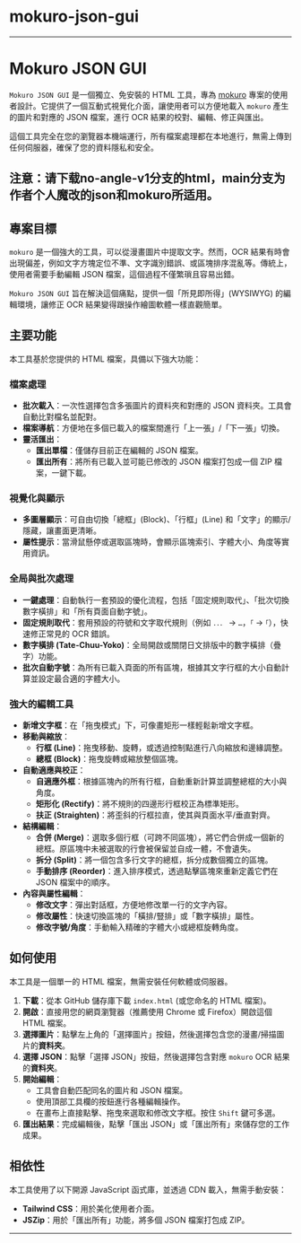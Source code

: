 # mokuro-json-gui
-----

# Mokuro JSON GUI

`Mokuro JSON GUI` 是一個獨立、免安裝的 HTML 工具，專為 [mokuro](https://github.com/kha-white/mokuro) 專案的使用者設計。它提供了一個互動式視覺化介面，讓使用者可以方便地載入 `mokuro` 產生的圖片和對應的 JSON 檔案，進行 OCR 結果的校對、編輯、修正與匯出。

這個工具完全在您的瀏覽器本機端運行，所有檔案處理都在本地進行，無需上傳到任何伺服器，確保了您的資料隱私和安全。

  
## 注意：请下载no-angle-v1分支的html，main分支为作者个人魔改的json和mokuro所适用。

## 專案目標

`mokuro` 是一個強大的工具，可以從漫畫圖片中提取文字。然而，OCR 結果有時會出現偏差，例如文字方塊定位不準、文字識別錯誤、或區塊排序混亂等。傳統上，使用者需要手動編輯 JSON 檔案，這個過程不僅繁瑣且容易出錯。

`Mokuro JSON GUI` 旨在解決這個痛點，提供一個「所見即所得」(WYSIWYG) 的編輯環境，讓修正 OCR 結果變得跟操作繪圖軟體一樣直觀簡單。

## 主要功能

本工具基於您提供的 HTML 檔案，具備以下強大功能：

### 檔案處理

  * **批次載入**：一次性選擇包含多張圖片的資料夾和對應的 JSON 資料夾。工具會自動比對檔名並配對。
  * **檔案導航**：方便地在多個已載入的檔案間進行「上一張」/「下一張」切換。
  * **靈活匯出**：
      * **匯出單檔**：僅儲存目前正在編輯的 JSON 檔案。
      * **匯出所有**：將所有已載入並可能已修改的 JSON 檔案打包成一個 ZIP 檔案，一鍵下載。

### 視覺化與顯示

  * **多圖層顯示**：可自由切換「總框」(Block)、「行框」(Line) 和「文字」的顯示/隱藏，讓畫面更清晰。
  * **屬性提示**：當滑鼠懸停或選取區塊時，會顯示區塊索引、字體大小、角度等實用資訊。

### 全局與批次處理

  * **一鍵處理**：自動執行一套預設的優化流程，包括「固定規則取代」、「批次切換數字橫排」和「所有頁面自動字號」。
  * **固定規則取代**：套用預設的符號和文字取代規則（例如 `．．．` -\> `…`，`「` -\> `｢`），快速修正常見的 OCR 錯誤。
  * **數字橫排 (Tate-Chuu-Yoko)**：全局開啟或關閉日文排版中的數字橫排（疊字）功能。
  * **批次自動字號**：為所有已載入頁面的所有區塊，根據其文字行框的大小自動計算並設定最合適的字體大小。

### 強大的編輯工具

  * **新增文字框**：在「拖曳模式」下，可像畫矩形一樣輕鬆新增文字框。
  * **移動與縮放**：
      * **行框 (Line)**：拖曳移動、旋轉，或透過控制點進行八向縮放和邊緣調整。
      * **總框 (Block)**：拖曳旋轉或縮放整個區塊。
  * **自動適應與校正**：
      * **自適應外框**：根據區塊內的所有行框，自動重新計算並調整總框的大小與角度。
      * **矩形化 (Rectify)**：將不規則的四邊形行框校正為標準矩形。
      * **扶正 (Straighten)**：將歪斜的行框拉直，使其與頁面水平/垂直對齊。
  * **結構編輯**：
      * **合併 (Merge)**：選取多個行框（可跨不同區塊），將它們合併成一個新的總框。原區塊中未被選取的行會被保留並自成一體，不會遺失。
      * **拆分 (Split)**：將一個包含多行文字的總框，拆分成數個獨立的區塊。
      * **手動排序 (Reorder)**：進入排序模式，透過點擊區塊來重新定義它們在 JSON 檔案中的順序。
  * **內容與屬性編輯**：
      * **修改文字**：彈出對話框，方便地修改單一行的文字內容。
      * **修改屬性**：快速切換區塊的「橫排/豎排」或「數字橫排」屬性。
      * **修改字號/角度**：手動輸入精確的字體大小或總框旋轉角度。

## 如何使用

本工具是一個單一的 HTML 檔案，無需安裝任何軟體或伺服器。

1.  **下載**：從本 GitHub 儲存庫下載 `index.html` (或您命名的 HTML 檔案)。
2.  **開啟**：直接用您的網頁瀏覽器（推薦使用 Chrome 或 Firefox）開啟這個 HTML 檔案。
3.  **選擇圖片**：點擊左上角的「選擇圖片」按鈕，然後選擇包含您的漫畫/掃描圖片的**資料夾**。
4.  **選擇 JSON**：點擊「選擇 JSON」按鈕，然後選擇包含對應 `mokuro` OCR 結果的**資料夾**。
5.  **開始編輯**：
      * 工具會自動匹配同名的圖片和 JSON 檔案。
      * 使用頂部工具欄的按鈕進行各種編輯操作。
      * 在畫布上直接點擊、拖曳來選取和修改文字框。按住 `Shift` 鍵可多選。
6.  **匯出結果**：完成編輯後，點擊「匯出 JSON」或「匯出所有」來儲存您的工作成果。

## 相依性

本工具使用了以下開源 JavaScript 函式庫，並透過 CDN 載入，無需手動安裝：

  * **Tailwind CSS**：用於美化使用者介面。
  * **JSZip**：用於「匯出所有」功能，將多個 JSON 檔案打包成 ZIP。

-----
